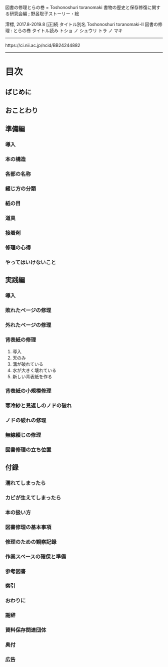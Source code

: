 図書の修理とらの巻 = Toshonoshuri toranomaki
書物の歴史と保存修復に関する研究会編 ; 野呂聡子ストーリー・絵

澪標, 2017.8-2019.8
[正]続
タイトル別名
Toshonoshuri toranomaki-II
図書の修理 : とらの巻
タイトル読み
トショ ノ シュウリ トラ ノ マキ
<hr>
https://ci.nii.ac.jp/ncid/BB24244882
<hr>

# 目次
## ばじめに
## おことわり
## 準備編
### 導入
### 本の構造
### 各部の名称
### 綴じ方の分類
### 紙の目
### 道具
### 接着剤
### 修理の心得
### やってはいけないこと
## 実践編
### 導入
### 敗れたページの修理
### 外れたページの修理
### 背表紙の修理
1. 導入
2. 天のみ
3. 溝が破れている
4. 水が大きく壊れている
5. 新しい背表紙を作る

### 背表紙の小規模修理
### 寒冷紗と見返しのノドの破れ
### ノドの破れの修理
### 無線綴じの修理
### 図書修理の立ち位置
## 付録
### 濡れてしまったら
### カビが生えてしまったら
### 本の扱い方
### 図書修理の基本事項
### 修理のための観察記録
### 作業スペースの確保と準備
### 参考図書
### 索引
### おわりに
### 謝辞
### 資料保存関連団体
### 奥付
### 広告
